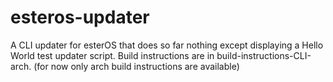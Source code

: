 # esteros-updater

A CLI updater for esterOS that does so far nothing except displaying a Hello World test updater script.
Build instructions are in build-instructions-CLI-arch. (for now only arch build instructions are available)
